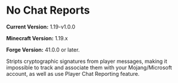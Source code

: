 # No Chat Reports

**Current Version:** 1.19-v1.0.0

**Minecraft Version:** 1.19.x

**Forge Version:** 41.0.0 or later.

Stripts cryptographic signatures from player messages, making it impossible to track and associate them with your Mojang/Microsoft account, as well as use Player Chat Reporting feature.